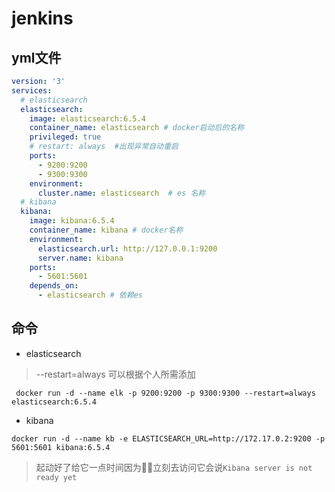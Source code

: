 # jenkins

## yml文件

``` yaml
version: '3'
services:
  # elasticsearch
  elasticsearch:
    image: elasticsearch:6.5.4
    container_name: elasticsearch # docker启动后的名称
    privileged: true
    # restart: always  #出现异常自动重启
    ports:
      - 9200:9200
      - 9300:9300
    environment:
      cluster.name: elasticsearch  # es 名称
  # kibana
  kibana:
    image: kibana:6.5.4
    container_name: kibana # docker名称
    environment:
      elasticsearch.url: http://127.0.0.1:9200
      server.name: kibana
    ports:
      - 5601:5601
    depends_on:
      - elasticsearch # 依赖es
````

## 命令

* elasticsearch
 > --restart=always 可以根据个人所需添加
```shell
 docker run -d --name elk -p 9200:9200 -p 9300:9300 --restart=always elasticsearch:6.5.4
```

* kibana

```shell
docker run -d --name kb -e ELASTICSEARCH_URL=http://172.17.0.2:9200 -p 5601:5601 kibana:6.5.4
```
> 起动好了给它一点时间因为:biking_woman:立刻去访问它会说`Kibana server is not ready yet`